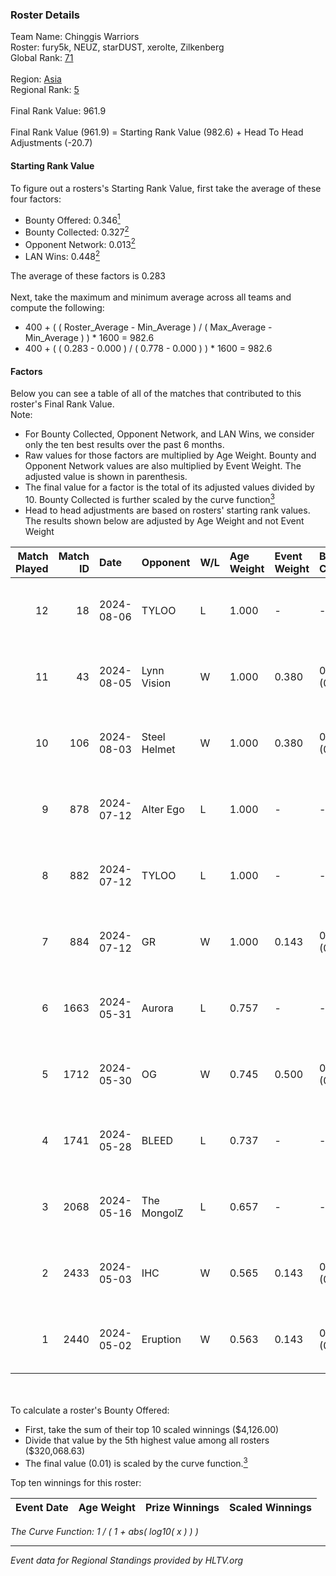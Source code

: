 ### Roster Details<br />
Team Name: Chinggis Warriors<br />
Roster: fury5k, NEUZ, starDUST, xerolte, Zilkenberg<br />
Global Rank: [71](../standings_global.md)<br />
<br />
Region: [Asia]( ../standings_asia.md)<br />
Regional Rank: [5]( ../standings_asia.md)<br />
<br />
Final Rank Value:  961.9<br />
<br />
Final Rank Value (961.9) = Starting Rank Value (982.6) + Head To Head Adjustments (-20.7)<br />

#### Starting Rank Value<br />
To figure out a rosters's Starting Rank Value, first take the average of these four factors:<br />
- Bounty Offered: 0.346[<sup>1</sup>](#table2)
- Bounty Collected: 0.327[<sup>2</sup>](#table1)
- Opponent Network: 0.013[<sup>2</sup>](#table1)
- LAN Wins: 0.448[<sup>2</sup>](#table1)

The average of these factors is 0.283<br />
<br />
Next, take the maximum and minimum average across all teams and compute the following:<br />
- 400 + ( ( Roster_Average - Min_Average ) / ( Max_Average - Min_Average ) ) * 1600 = 982.6
- 400 + ( ( 0.283 - 0.000 ) / ( 0.778 - 0.000 ) ) * 1600 = 982.6


#### Factors<br />
Below you can see a table of all of the matches that contributed to this roster's Final Rank Value.<br />
Note:<br />

- For Bounty Collected, Opponent Network, and LAN Wins, we consider only the ten best results over the past 6 months.
- Raw values for those factors are multiplied by Age Weight. Bounty and Opponent Network values are also multiplied by Event Weight. The adjusted value is shown in parenthesis.
- The final value for a factor is the total of its adjusted values divided by 10. Bounty Collected is further scaled by the curve function[<sup>3</sup>](#curveFunction)
- Head to head adjustments are based on rosters' starting rank values. The results shown below are adjusted by Age Weight and not Event Weight
<span id="table1"></span><br />


| Match Played | Match ID | Date       | Opponent     | W/L | Age Weight | Event Weight | Bounty Collected | Opponent Network | LAN Wins  | H2H Adj. | Roster                                      |
| -: | -: | :- | :- | :- | :- | :- | :- | :- | :- | -: | :- |
|           12 |       18 | 2024-08-06 | TYLOO        | L   | 1.000      | -            | -                | -                | -         |   -13.88 | fury5k, NEUZ, starDUST, xerolte, Zilkenberg |
|           11 |       43 | 2024-08-05 | Lynn Vision  | W   | 1.000      | 0.380        | 0.086 (0.033)    | 0.182 (0.069)    | 1 (1.000) |    19.89 | fury5k, NEUZ, starDUST, xerolte, Zilkenberg |
|           10 |      106 | 2024-08-03 | Steel Helmet | W   | 1.000      | 0.380        | 0.005 (0.002)    | 0.000 (0.000)    | 1 (1.000) |     2.68 | fury5k, NEUZ, starDUST, xerolte, Zilkenberg |
|            9 |      878 | 2024-07-12 | Alter Ego    | L   | 1.000      | -            | -                | -                | -         |   -28.77 | fury5k, NEUZ, starDUST, xerolte, Zilkenberg |
|            8 |      882 | 2024-07-12 | TYLOO        | L   | 1.000      | -            | -                | -                | -         |   -15.95 | fury5k, NEUZ, starDUST, xerolte, Zilkenberg |
|            7 |      884 | 2024-07-12 | GR           | W   | 1.000      | 0.143        | 0.008 (0.001)    | 0.072 (0.010)    | 0 (0.000) |     4.43 | fury5k, NEUZ, starDUST, xerolte, Zilkenberg |
|            6 |     1663 | 2024-05-31 | Aurora       | L   | 0.757      | -            | -                | -                | -         |    -1.01 | fury5k, NEUZ, starDUST, xerolte, Zilkenberg |
|            5 |     1712 | 2024-05-30 | OG           | W   | 0.745      | 0.500        | 0.137 (0.051)    | 0.120 (0.045)    | 1 (0.745) |    12.92 | fury5k, NEUZ, starDUST, xerolte, Zilkenberg |
|            4 |     1741 | 2024-05-28 | BLEED        | L   | 0.737      | -            | -                | -                | -         |    -2.39 | fury5k, NEUZ, starDUST, xerolte, Zilkenberg |
|            3 |     2068 | 2024-05-16 | The MongolZ  | L   | 0.657      | -            | -                | -                | -         |    -0.13 | fury5k, NEUZ, starDUST, xerolte, Zilkenberg |
|            2 |     2433 | 2024-05-03 | IHC          | W   | 0.565      | 0.143        | 0.000 (0.000)    | 0.022 (0.002)    | 1 (0.565) |     0.81 | fury5k, NEUZ, starDUST, xerolte, Zilkenberg |
|            1 |     2440 | 2024-05-02 | Eruption     | W   | 0.563      | 0.143        | 0.000 (0.000)    | 0.000 (0.000)    | 1 (0.563) |     0.65 | fury5k, NEUZ, starDUST, xerolte, Zilkenberg |

<br />
<span id="table2"></span><br />
To calculate a roster's Bounty Offered:<br />

- First, take the sum of their top 10 scaled winnings ($4,126.00)
- Divide that value by the 5th highest value among all rosters ($320,068.63)
- The final value (0.01) is scaled by the curve function.[<sup>3</sup>](#curveFunction)

Top ten winnings for this roster:<br />

| Event Date | Age Weight | Prize Winnings | Scaled Winnings |
| :- | -: | :- | :- |


<span id="curveFunction"></span>_The Curve Function: 1 / ( 1 + abs( log10( x ) ) )_<br />

---
_Event data for Regional Standings provided by HLTV.org_<br />
